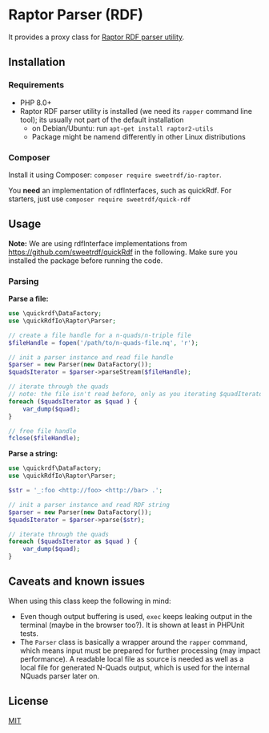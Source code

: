 # Raptor Parser (RDF)

It provides a proxy class for [Raptor RDF parser utility](https://librdf.org/raptor/rapper.html).

## Installation

### Requirements

* PHP 8.0+
* Raptor RDF parser utility is installed (we need its `rapper` command line tool); its usually not part of the default installation
  * on Debian/Ubuntu: run `apt-get install raptor2-utils`
  * Package might be namend differently in other Linux distributions

### Composer

Install it using Composer: `composer require sweetrdf/io-raptor`.

You **need** an implementation of rdfInterfaces, such as quickRdf.
For starters, just use `composer require sweetrdf/quick-rdf`

## Usage

**Note:** We are using rdfInterface implementations from https://github.com/sweetrdf/quickRdf in the following.
Make sure you installed the package before running the code.

### Parsing

**Parse a file:**

```php
use \quickrdf\DataFactory;
use \quickRdfIo\Raptor\Parser;

// create a file handle for a n-quads/n-triple file
$fileHandle = fopen('/path/to/n-quads-file.nq', 'r');

// init a parser instance and read file handle
$parser = new Parser(new DataFactory());
$quadsIterator = $parser->parseStream($fileHandle);

// iterate through the quads
// note: the file isn't read before, only as you iterating $quadIterator
foreach ($quadsIterator as $quad ) {
    var_dump($quad);
}

// free file handle
fclose($fileHandle);
```

**Parse a string:**

```php
use \quickrdf\DataFactory;
use \quickRdfIo\Raptor\Parser;

$str = '_:foo <http://foo> <http://bar> .';

// init a parser instance and read RDF string
$parser = new Parser(new DataFactory());
$quadsIterator = $parser->parse($str);

// iterate through the quads
foreach ($quadsIterator as $quad ) {
    var_dump($quad);
}
```

## Caveats and known issues

When using this class keep the following in mind:

* Even though output buffering is used, `exec` keeps leaking output in the terminal (maybe in the browser too?). It is shown at least in PHPUnit tests.
* The `Parser` class is basically a wrapper around the `rapper` command, which means input must be prepared for further processing (may impact performance). A readable local file as source is needed as well as a local file for generated N-Quads output, which is used for the internal NQuads parser later on.

## License

[MIT](./LICENSE)
